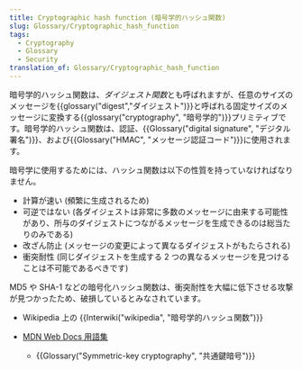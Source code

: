 ```yaml
---
title: Cryptographic hash function (暗号学的ハッシュ関数)
slug: Glossary/Cryptographic_hash_function
tags:
  - Cryptography
  - Glossary
  - Security
translation_of: Glossary/Cryptographic_hash_function
---
```

暗号学的ハッシュ関数は、*ダイジェスト関数*とも呼ばれますが、任意のサイズのメッセージを{{glossary("digest","ダイジェスト")}}と呼ばれる固定サイズのメッセージに変換する{{glossary("cryptography", "暗号学的")}}プリミティブです。暗号学的ハッシュ関数は、認証、{{Glossary("digital signature", "デジタル署名")}}、および{{Glossary("HMAC", "メッセージ認証コード")}}に使用されます。

暗号学に使用するためには、ハッシュ関数は以下の性質を持っていなければなりません。

- 計算が速い (頻繁に生成されるため)
- 可逆ではない (各ダイジェストは非常に多数のメッセージに由来する可能性があり、所与のダイジェストにつながるメッセージを生成できるのは総当たりのみである)
- 改ざん防止 (メッセージの変更によって異なるダイジェストがもたらされる)
- 衝突耐性 (同じダイジェストを生成する 2 つの異なるメッセージを見つけることは不可能であるべきです)

MD5 や SHA-1 などの暗号化ハッシュ関数は、衝突耐性を大幅に低下させる攻撃が見つかったため、破損しているとみなされています。

- Wikipedia 上の {{Interwiki("wikipedia", "暗号学的ハッシュ関数")}}
- [MDN Web Docs 用語集](/ja/docs/Glossary)

  - {{Glossary("Symmetric-key cryptography", "共通鍵暗号")}}
